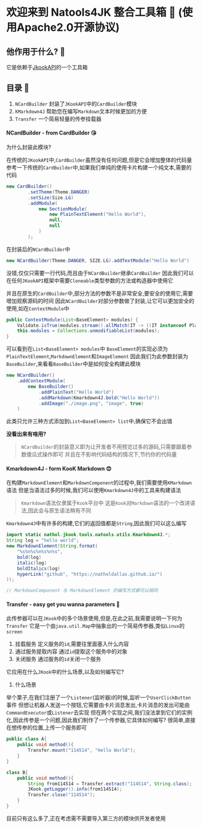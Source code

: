 # 欢迎来到 Natools4JK 整合工具箱 📄 (使用Apache2.0开源协议)

## 他作用于什么? 🤡
它是依赖于[JkookAPI](https://github.com/SNWCreations/JKook)的一个工具箱

## 目录 🤣
1. `NCardBuilder`   封装了`JKookAPI`中的`CardBuilder`模块
2. `KMarkdown4J`    帮助您在编写`Markdown`文本时候更加的方便
3. `Transfer`       一个简易轻量的传参挂载器

#### NCardBuilder - from CardBuilder 😘
为什么封装此模块?

在传统的`JKookAPI`中,`CardBuilder`虽然没有任何问题,但是它会增加整体的代码量
参考一下传统的`CardBuilder`中,如果我们单纯的使用卡片构建一个纯文本,需要的代码
```java
new CardBuilder()
        .setTheme(Theme.DANGER)
        .setSize(Size.LG)
        .addModule(
            new SectionModule(
                new PlainTextElement("Hello World"),
                null,
                null
            )
        );
```
在封装后的`NCardBuilder`中
```java
new NCardBuilder(Theme.DANGER, SIZE.LG).addTextModule("Hello World")
```

没错,仅仅只需要一行代码,而且由于`NCardBuilder`继承`CardBuilder`
因此我们可以在任何`JKookAPI`框架中需要`Cloneable`类型参数的方法或构造器中使用它

并且在原生的`CardBuilder`中,部分方法的参数不是非常安全,要安全的使用它,需要增加观察源码的时间
因此`NCardBuilder`对部分参数做了封装,让它可以更加安全的使用,如在`ContextModule`中
```java
public ContextModule(List<BaseElement> modules) {
    Validate.isTrue(modules.stream().allMatch(IT -> ((IT instanceof PlainTextElement) || (IT instanceof MarkdownElement) || (IT instanceof ImageElement))), "Context module only accepts plain-text, kmarkdown or image modules.");
    this.modules = Collections.unmodifiableList(modules);
}
```
可以看到在`List<BaseElement> modules`中
`BaseElement`的实现必须为`PlainTextElement`,`MarkdownElement`和`ImageElement`
因此我们为此参数封装为`BaseBuilder`,来看看`BaseBuilder`中是如何安全构建此模块
```java
new NCardBuilder()
    .addContextModule(
        new BaseBuilder()
            .addPlainText("Hello World")
            .addMarkdown(Kmarkdown4J.bold("Hello World"))
            .addImage("./image.png", "image", true)
    )
```
此类只允许三种方式添加到`List<BaseElement> list`中,确保它不会出错

**没看出来有啥用?**
> `NCardBuilder`的封装意义即为让开发者不用预览过多的源码,只需要跟着参数傻瓜式操作即可
> 并且在不影响代码结构的情况下,节约你的代码量

#### Kmarkdown4J - form KooK Markdown 😍
在构建`MarkdownElement`和`MarkdownComponent`的过程中,我们需要使用`KMarkdown`语法
但是当语法过多的时候,我们可以使用`Kmarkdown4J`中的工具来构建语法

> `Kmarkdown`语法仅隶属于`Kook`平台中
> 这是`Kook`对`Markdown`语法的一个改进语法,因此会与原生语法稍有不同

`Kmarkdown4J`中有许多的构建,它们的返回值都是`String`,因此我们可以这么编写
```java
import static nathol.jkook.tools.natools.utils.Kmarkdown4J.*;
String log = "hello world";
new MarkdownElement(String.format(
    "%s%n%s%n%s%n%s",
    bold(log)
    italic(log)
    boldItalics(log)
    hyperLink("github", "https://natholdallas.github.io/")
));

// MarkdownComponent 与 MarkdownElement 的编写方式都可以相同
```

#### Transfer - easy get you wanna parameters 🥰
此传参器可以在`JKook`中的多个场景使用,但是,在此之前,我需要说明一下何为`Transfer`
它是一个由`java.util.Map`中抽象出的一个简易传参器,类似`Linux`的`screen`
1. 挂载服务
定义服务的`id`,需要往里面塞入什么内容
2. 通过服务提取内容
通过`id`提取这个服务中的对象
3. 关闭服务
通过服务的`id`关闭一个服务

它应用在什么`JKook`中的什么场景,以及如何编写它?
1. 什么场景

举个栗子,在我们注册了一个`Listener`(监听器)的时候,监听一个`UserClickButton`事件
但想让机器人发送一个按钮,它需要由卡片消息发出,卡片消息的发出可能由`CommandExecutor`或`Listener`去实现
但在两个实现之间,我们没法拿到它们的实例化,因此传参是一个问题,因此我们制作了一个传参器,它具体如何编写?
很简单,直接在想传参的位置,上传一个服务即可
```java
public class A{
    public void method(){
        Transfer.mount("114514", "Hello World");
    }
}

class B{
    public void method(){
        String from114514 = Transfer.extract("114514", String.class);
        JKook.getLogger().info(from114514);
        Transfer.close("114514");
    }
}
```
目前只有这么多了,正在考虑需不需要导入第三方的模块供开发者使用